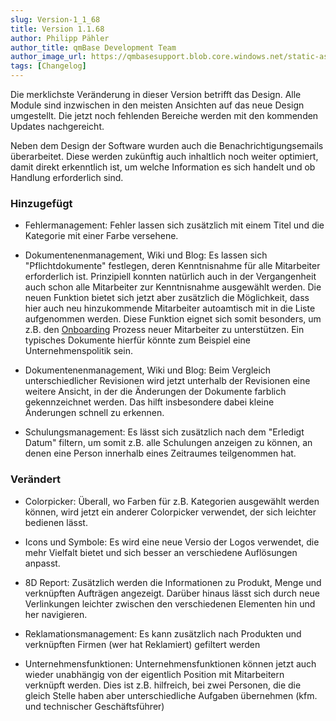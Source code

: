 ```yaml
---
slug: Version-1_1_68
title: Version 1.1.68
author: Philipp Pähler
author_title: qmBase Development Team
author_image_url: https://qmbasesupport.blob.core.windows.net/static-assets/img/persons/paehler_round.png
tags: [Changelog]
---
```

Die merklichste Veränderung in dieser Version betrifft das Design. Alle Module sind inzwischen in den meisten Ansichten auf das neue Design umgestellt. Die jetzt noch fehlenden Bereiche werden mit den kommenden Updates nachgereicht.

Neben dem Design der Software wurden auch die Benachrichtigungsemails überarbeitet. Diese werden zukünftig auch inhaltlich noch weiter optimiert, damit direkt erkenntlich ist, um welche Information es sich handelt und ob Handlung erforderlich sind.

### Hinzugefügt

*   Fehlermanagement: Fehler lassen sich zusätzlich mit einem Titel und die Kategorie mit einer Farbe versehene.

*   Dokumentenenmanagement, Wiki und Blog: Es lassen sich "Pflichtdokumente" festlegen, deren Kenntnisnahme für alle Mitarbeiter erforderlich ist. Prinzipiell konnten natürlich auch in der Vergangenheit auch schon alle Mitarbeiter zur Kenntnisnahme ausgewählt werden. Die neuen Funktion bietet sich jetzt aber zusätzlich die Möglichkeit, dass hier auch neu hinzukommende Mitarbeiter autoamtisch mit in die Liste aufgenommen werden. Diese Funktion eignet sich somit besonders, um z.B. den [Onboarding](https://de.wikipedia.org/wiki/Onboarding) Prozess neuer Mitarbeiter zu unterstützen. Ein typisches Dokumente hierfür könnte zum Beispiel eine Unternehmenspolitik sein.

*   Dokumentenenmanagement, Wiki und Blog: Beim Vergleich unterschiedlicher Revisionen wird jetzt unterhalb der Revisionen eine weitere Ansicht, in der die Änderungen der Dokumente farblich gekennzeichnet werden. Das hilft insbesondere dabei kleine Änderungen schnell zu erkennen.

*   Schulungsmanagement: Es lässt sich zusätzlich nach dem "Erledigt Datum" filtern, um somit z.B. alle Schulungen anzeigen zu können, an denen eine Person innerhalb eines Zeitraumes teilgenommen hat.

### Verändert

*   Colorpicker: Überall, wo Farben für z.B. Kategorien ausgewählt werden können, wird jetzt ein anderer Colorpicker verwendet, der sich leichter bedienen lässt.

*   Icons und Symbole: Es wird eine neue Versio der Logos verwendet, die mehr Vielfalt bietet und sich besser an verschiedene Auflösungen anpasst.

*   8D Report: Zusätzlich werden die Informationen zu Produkt, Menge und verknüpften Aufträgen angezeigt. Darüber hinaus lässt sich durch neue Verlinkungen leichter zwischen den verschiedenen Elementen hin und her navigieren.

*   Reklamationsmanagement: Es kann zusätzlich nach Produkten und verknüpften Firmen (wer hat Reklamiert) gefiltert werden

*   Unternehmensfunktionen: Unternehmensfunktionen können jetzt auch wieder unabhängig von der eigentlich Position mit Mitarbeitern verknüpft werden. Dies ist z.B. hilfreich, bei zwei Personen, die die gleich Stelle haben aber unterschiedliche Aufgaben übernehmen (kfm. und technischer Geschäftsführer) 